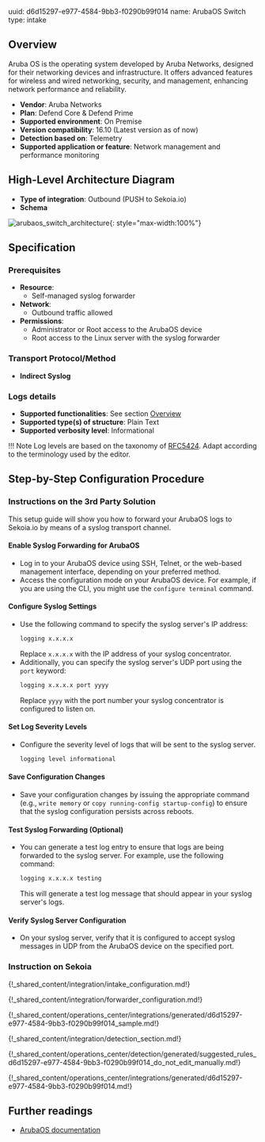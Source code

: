 uuid: d6d15297-e977-4584-9bb3-f0290b99f014
name: ArubaOS Switch
type: intake

## Overview

Aruba OS is the operating system developed by Aruba Networks, designed for their networking devices and infrastructure. It offers advanced features for wireless and wired networking, security, and management, enhancing network performance and reliability.

- **Vendor**: Aruba Networks
- **Plan**: Defend Core & Defend Prime
- **Supported environment**: On Premise
- **Version compatibility**: 16.10 (Latest version as of now)
- **Detection based on**: Telemetry
- **Supported application or feature**: Network management and performance monitoring

## High-Level Architecture Diagram

- **Type of integration**: Outbound (PUSH to Sekoia.io)
- **Schema**

![arubaos_switch_architecture](/assets/integration/arubaos_switch_architecture.png){: style="max-width:100%"}


## Specification

### Prerequisites


- **Resource**:
    - Self-managed syslog forwarder
- **Network**:
    - Outbound traffic allowed
- **Permissions**:
    - Administrator or Root access to the ArubaOS device
    - Root access to the Linux server with the syslog forwarder

### Transport Protocol/Method

- **Indirect Syslog**

### Logs details

- **Supported functionalities**: See section [Overview](#overview)
- **Supported type(s) of structure**: Plain Text
- **Supported verbosity level**: Informational

!!! Note
    Log levels are based on the taxonomy of [RFC5424](https://datatracker.ietf.org/doc/html/rfc5424). Adapt according to the terminology used by the editor.

## Step-by-Step Configuration Procedure

### Instructions on the 3rd Party Solution

This setup guide will show you how to forward your ArubaOS logs to Sekoia.io by means of a syslog transport channel.

#### Enable Syslog Forwarding for ArubaOS

- Log in to your ArubaOS device using SSH, Telnet, or the web-based management interface, depending on your preferred method.
- Access the configuration mode on your ArubaOS device. For example, if you are using the CLI, you might use the `configure terminal` command.

#### Configure Syslog Settings

- Use the following command to specify the syslog server's IP address:
  ```bash
  logging x.x.x.x
  ```
  Replace `x.x.x.x` with the IP address of your syslog concentrator.
- Additionally, you can specify the syslog server's UDP port using the `port` keyword:
  ```bash
  logging x.x.x.x port yyyy
  ```
  Replace `yyyy` with the port number your syslog concentrator is configured to listen on.

#### Set Log Severity Levels

- Configure the severity level of logs that will be sent to the syslog server.
  ```bash
  logging level informational
  ```

#### Save Configuration Changes

- Save your configuration changes by issuing the appropriate command (e.g., `write memory` or `copy running-config startup-config`) to ensure that the syslog configuration persists across reboots.

#### Test Syslog Forwarding (Optional)

- You can generate a test log entry to ensure that logs are being forwarded to the syslog server.
  For example, use the following command:
  ```bash
  logging x.x.x.x testing
  ```
  This will generate a test log message that should appear in your syslog server's logs.

#### Verify Syslog Server Configuration

- On your syslog server, verify that it is configured to accept syslog messages in UDP from the ArubaOS device on the specified port.

### Instruction on Sekoia

{!_shared_content/integration/intake_configuration.md!}

{!_shared_content/integration/forwarder_configuration.md!}

{!_shared_content/operations_center/integrations/generated/d6d15297-e977-4584-9bb3-f0290b99f014_sample.md!}

{!_shared_content/integration/detection_section.md!}

{!_shared_content/operations_center/detection/generated/suggested_rules_d6d15297-e977-4584-9bb3-f0290b99f014_do_not_edit_manually.md!}

{!_shared_content/operations_center/integrations/generated/d6d15297-e977-4584-9bb3-f0290b99f014.md!}

## Further readings

- [ArubaOS documentation](https://www.arubanetworks.com/documentation/)
